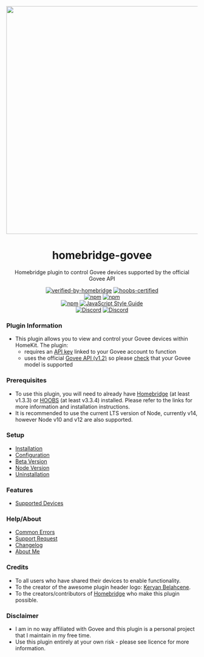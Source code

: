 <p align="center">
   <a href="https://github.com/bwp91/homebridge-govee"><img src="https://user-images.githubusercontent.com/43026681/101324574-5e997d80-3862-11eb-81b0-932330f6e242.png" width="600px"></a>
</p>
<span align="center">
  
# homebridge-govee 

 Homebridge plugin to control Govee devices supported by the official Govee API
 
 [![verified-by-homebridge](https://badgen.net/badge/homebridge/verified/purple)](https://github.com/homebridge/homebridge/wiki/Verified-Plugins)
 [![hoobs-certified](https://badgen.net/badge/HOOBS/certified/yellow)](https://plugins.hoobs.org/plugin/homebridge-govee)   
 [![npm](https://img.shields.io/npm/v/homebridge-govee/latest?label=latest)](https://www.npmjs.com/package/homebridge-govee)
 [![npm](https://img.shields.io/npm/v/homebridge-govee/beta?label=beta)](https://github.com/bwp91/homebridge-govee/wiki/Beta-Version)   
 [![npm](https://img.shields.io/npm/dt/homebridge-govee)](https://www.npmjs.com/package/homebridge-govee)
 [![JavaScript Style Guide](https://img.shields.io/badge/code_style-standard-brightgreen.svg)](https://standardjs.com)   
 [![Discord](https://img.shields.io/discord/784827113378676736?color=728ED5&logo=discord&label=bwp91-discord)](https://discord.com/channels/784827113378676736/784827113378676739)
 [![Discord](https://img.shields.io/discord/432663330281226270?color=728ED5&logo=discord&label=hb-discord)](https://discord.com/channels/432663330281226270/742733745743855627)

</span>

### Plugin Information
* This plugin allows you to view and control your Govee devices within HomeKit. The plugin:
  * requires an [API key](https://github.com/bwp91/homebridge-govee/wiki/Configuration#obtaining-your-api-key) linked to your Govee account to function
  * uses the official [Govee API (v1.2)](https://govee-public.s3.amazonaws.com/developer-docs/GoveeAPIReference.pdf) so please [check](https://github.com/bwp91/homebridge-govee/wiki/Supported-Devices) that your Govee model is supported

### Prerequisites
* To use this plugin, you will need to already have [Homebridge](https://homebridge.io) (at least v1.3.3) or [HOOBS](https://hoobs.org) (at least v3.3.4) installed. Please refer to the links for more information and installation instructions.
* It is recommended to use the current LTS version of Node, currently v14, however Node v10 and v12 are also supported.

### Setup
* [Installation](https://github.com/bwp91/homebridge-govee/wiki/Installation)
* [Configuration](https://github.com/bwp91/homebridge-govee/wiki/Configuration)
* [Beta Version](https://github.com/bwp91/homebridge-govee/wiki/Beta-Version)
* [Node Version](https://github.com/bwp91/homebridge-govee/wiki/Node-Version)
* [Uninstallation](https://github.com/bwp91/homebridge-govee/wiki/Uninstallation)

### Features
* [Supported Devices](https://github.com/bwp91/homebridge-govee/wiki/Supported-Devices)

### Help/About
* [Common Errors](https://github.com/bwp91/homebridge-govee/wiki/Common-Errors)
* [Support Request](https://github.com/bwp91/homebridge-govee/issues/new/choose)
* [Changelog](https://github.com/bwp91/homebridge-govee/blob/latest/CHANGELOG.md)
* [About Me](https://github.com/sponsors/bwp91)

### Credits
* To all users who have shared their devices to enable functionality.
* To the creator of the awesome plugin header logo: [Keryan Belahcene](https://www.instagram.com/keryan.me).
* To the creators/contributors of [Homebridge](https://homebridge.io) who make this plugin possible.

### Disclaimer
* I am in no way affiliated with Govee and this plugin is a personal project that I maintain in my free time.
* Use this plugin entirely at your own risk - please see licence for more information.
